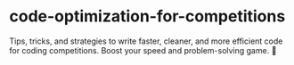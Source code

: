 # code-optimization-for-competitions
Tips, tricks, and strategies to write faster, cleaner, and more efficient code for coding competitions. Boost your speed and problem-solving game. 🚀
